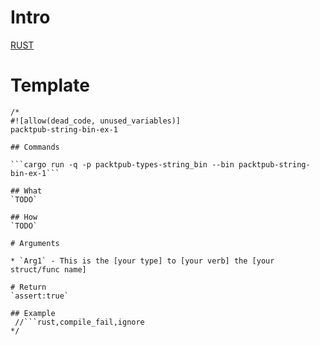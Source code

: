 
# Intro

[RUST](rust/RUST.md)

# Template
```
/*
#![allow(dead_code, unused_variables)]
packtpub-string-bin-ex-1

## Commands

```cargo run -q -p packtpub-types-string_bin --bin packtpub-string-bin-ex-1```

## What
`TODO`

## How
`TODO`

# Arguments

* `Arg1` - This is the [your type] to [your verb] the [your struct/func name]

# Return
`assert:true`

## Example
 //```rust,compile_fail,ignore
*/
```

